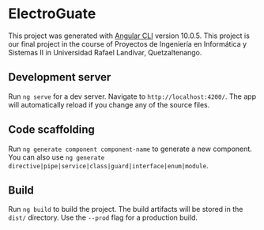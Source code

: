 # ElectroGuate

This project was generated with [Angular CLI](https://github.com/angular/angular-cli) version 10.0.5.
This project is our final project in the course of Proyectos de Ingeniería en Informática y Sistemas II
in Universidad Rafael Landívar, Quetzaltenango.

## Development server

Run `ng serve` for a dev server. Navigate to `http://localhost:4200/`. The app will automatically reload if you change any of the source files.

## Code scaffolding

Run `ng generate component component-name` to generate a new component. You can also use `ng generate directive|pipe|service|class|guard|interface|enum|module`.

## Build

Run `ng build` to build the project. The build artifacts will be stored in the `dist/` directory. Use the `--prod` flag for a production build.

